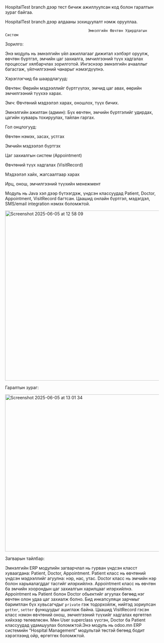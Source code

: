 HospitalTest branch  дээр тест бичиж ажиллуулсан код болон гаралтын зураг байгаа.

HospitalTest branch дээр алдааны зохицуулалт нэмж орууллаа.

                                          Эмнэлгийн Өвчтөн Удирдлагын Систем

Зорилго:

Энэ модуль нь эмнэлгийн үйл ажиллагааг дижитал хэлбэрт оруулж, өвчтөн бүртгэл, эмчийн цаг захиалга, эмчилгээний түүх хадгалах процессыг хялбарчлах зорилготой. Ингэснээр эмнэлгийн ачааллыг багасгаж, үйлчилгээний чанарыг нэмэгдүүлнэ.

Хэрэглэгчид ба шаардлагууд:

Өвчтөн: Өөрийн мэдээллийг бүртгүүлэх, эмчид цаг авах, өөрийн эмчилгээний түүхээ харах.

Эмч: Өвчтөний мэдээлэл харах, оношлох, түүх бичих.

Эмнэлгийн ажилтан (админ): Бүх өвчтөн, эмчийн бүртгэлийг удирдах, цагийн хуваарь тохируулах, тайлан гаргах.

Гол онцлогууд:

Өвчтөн нэмэх, засах, устгах

Эмчийн мэдээлэл бүртгэх

Цаг захиалгын систем (Appointment)

Өвчтөний түүх хадгалах (VisitRecord)

Мэдээлэл хайх, жагсаалтаар харах

Ирц, онош, эмчилгээний түүхийн менежмент

Модуль нь Java хэл дээр бүтээгдэж, үндсэн классуудад Patient, Doctor, Appointment, VisitRecord багтсан. Цаашид онлайн бүртгэл, мэдэгдэл, SMS/email integration нэмэх боломжтой.

<img width="556" alt="Screenshot 2025-06-05 at 12 58 09" src="https://github.com/user-attachments/assets/6c288ed9-8910-448b-9e49-78011dc83060" />
 
 Гаралтын зураг:

<img width="514" alt="Screenshot 2025-06-05 at 13 01 34" src="https://github.com/user-attachments/assets/40a95892-44a1-4448-a60e-6dc73f03a897" />




Загварын тайлбар:

Эмнэлгийн ERP модулийн загварчлал нь гурван үндсэн класст хуваагдана: Patient, Doctor, Appointment.
Patient класс нь өвчтөний үндсэн мэдээллийг агуулна: нэр, нас, утас. Doctor класс нь эмчийн нэр болон харьяалагддаг тасгийг илэрхийлнэ. Appointment класс нь өвчтөн ба эмчийн хоорондын цаг захиалгын харилцааг илэрхийлнэ. Appointment нь Patient болон Doctor обьектийг агуулах бөгөөд нэг өвчтөн олон удаа цаг захиалж болно.
Бид инкапсуляци зарчмыг баримтлан бүх хувьсагчдыг `private` гэж тодорхойлж, нийтэд зориулсан `getter`, `setter` функцуудыг ашиглаж байна. Цаашид VisitRecord гэсэн класс нэмэн өвчтөний онош, эмчилгээний түүхийг хадгалах өргөтгөл хийхээр төлөвлөсөн. Мөн User superclass үүсгэн, Doctor ба Patient классуудад удамшуулах боломжтой.Энэ модуль нь odoo.mn ERP системийн “Hospital Management” модультай төстэй бөгөөд бодит хэрэглээнд ойр, өргөтгөх боломжтой.




